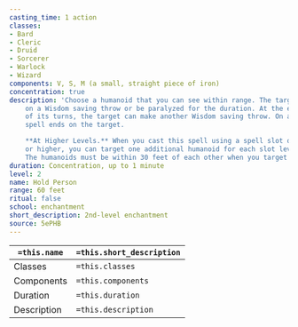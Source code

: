 ```yaml
---
casting_time: 1 action
classes:
- Bard
- Cleric
- Druid
- Sorcerer
- Warlock
- Wizard
components: V, S, M (a small, straight piece of iron)
concentration: true
description: 'Choose a humanoid that you can see within range. The target must succeed
    on a Wisdom saving throw or be paralyzed for the duration. At the end of each
    of its turns, the target can make another Wisdom saving throw. On a success, the
    spell ends on the target.

    **At Higher Levels.** When you cast this spell using a spell slot of 3rd level
    or higher, you can target one additional humanoid for each slot level above 2nd.
    The humanoids must be within 30 feet of each other when you target them.'
duration: Concentration, up to 1 minute
level: 2
name: Hold Person
range: 60 feet
ritual: false
school: enchantment
short_description: 2nd-level enchantment
source: 5ePHB
---
```


| `=this.name` | `=this.short_description` |
| ------------ | ------------------------- |
| Classes      | `=this.classes`           |
| Components   | `=this.components`        |
| Duration     | `=this.duration`          |
| Description  | `=this.description`       |